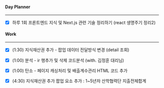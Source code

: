 
#### Day Planner
---
- [x] 하루 1회 프론트엔드 지식 및 Next.js 관련 기술 정리하기 (react 생명주기 정리2)


#### Work
---
- [x] (1:30) 지식재산권 추가 - 팝업 데이터 전달방식 변경 (detail 조회)
- [x] (1:00) 분석 - ir 행추가 및 삭제 코드분석 (with. 김정훈 대리님) 

- [x] (1:00) 탄소 - 페이지 캐싱처리 및 배출계수관리 HTML 코드 추가
- [x] (4:30) 지식재산권 추가 팝업 요소 추가 : 1~5년차 산학협력단 지출전체합계

